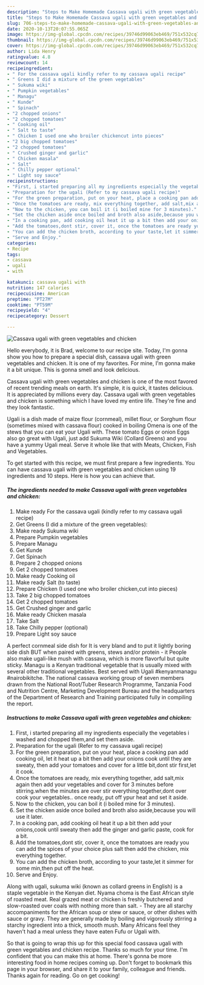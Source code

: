 ```yaml
---
description: "Steps to Make Homemade Cassava ugali with green vegetables and chicken"
title: "Steps to Make Homemade Cassava ugali with green vegetables and chicken"
slug: 706-steps-to-make-homemade-cassava-ugali-with-green-vegetables-and-chicken
date: 2020-10-13T20:07:55.065Z
image: https://img-global.cpcdn.com/recipes/39746d99063eb469/751x532cq70/cassava-ugali-with-green-vegetables-and-chicken-recipe-main-photo.jpg
thumbnail: https://img-global.cpcdn.com/recipes/39746d99063eb469/751x532cq70/cassava-ugali-with-green-vegetables-and-chicken-recipe-main-photo.jpg
cover: https://img-global.cpcdn.com/recipes/39746d99063eb469/751x532cq70/cassava-ugali-with-green-vegetables-and-chicken-recipe-main-photo.jpg
author: Lida Henry
ratingvalue: 4.8
reviewcount: 14
recipeingredient:
- " For the cassava ugali kindly refer to my cassava ugali recipe"
- " Greens I did a mixture of the green vegetables"
- " Sukuma wiki"
- " Pumpkin vegetables"
- " Managu"
- " Kunde"
- " Spinach"
- "2 chopped onions"
- "2 chopped tomatoes"
- " Cooking oil"
- " Salt to taste"
- " Chicken I used one who broiler chickencut into pieces"
- "2 big chopped tomatoes"
- "2 chopped tomatoes"
- " Crushed ginger and garlic"
- " Chicken masala"
- " Salt"
- " Chilly pepper optional"
- " Light soy sauce"
recipeinstructions:
- "First, i started preparing all my ingredients especially the vegetables i washed and chopped them,and set them aside."
- "Preparation for the ugali (Refer to my cassava ugali recipe)"
- "For the green preparation, put on your heat, place a cooking pan add cooking oil, let it heat up a bit then add your onions cook until they are sweaty, then add your tomatoes and cover for a little bit,dont stir first,let it cook."
- "Once the tomatoes are ready, mix everything together, add salt,mix again then add your vegetables and cover for 3 minutes before stirring.when the minutes are over stir everything together,dont over cook your vegetables.. once ready, put off ypur heat and set it aside."
- "Now to the chicken, you can boil it (i boiled mine for 3 minutes)."
- "Set the chicken aside once boiled and broth also aside,because you will use it later."
- "In a cooking pan, add cooking oil heat it up a bit then add your onions,cook until sweaty then add the ginger and garlic paste, cook for a bit."
- "Add the tomatoes,dont stir, cover it, once the tomatoes are ready you can add the spices of your choice plus salt then add the chicken, mix everything together."
- "You can add the chicken broth, according to your taste,let it simmer for some min,then put off the heat."
- "Serve and Enjoy."
categories:
- Recipe
tags:
- cassava
- ugali
- with

katakunci: cassava ugali with 
nutrition: 147 calories
recipecuisine: American
preptime: "PT27M"
cooktime: "PT59M"
recipeyield: "4"
recipecategory: Dessert

---
```



![Cassava ugali with green vegetables and chicken](https://img-global.cpcdn.com/recipes/39746d99063eb469/751x532cq70/cassava-ugali-with-green-vegetables-and-chicken-recipe-main-photo.jpg)

Hello everybody, it is Brad, welcome to our recipe site. Today, I'm gonna show you how to prepare a special dish, cassava ugali with green vegetables and chicken. It is one of my favorites. For mine, I'm gonna make it a bit unique. This is gonna smell and look delicious.

Cassava ugali with green vegetables and chicken is one of the most favored of recent trending meals on earth. It's simple, it is quick, it tastes delicious. It is appreciated by millions every day. Cassava ugali with green vegetables and chicken is something which I have loved my entire life. They're fine and they look fantastic.

Ugali is a dish made of maize flour (cornmeal), millet flour, or Sorghum flour (sometimes mixed with cassava flour) cooked in boiling Omena is one of the stews that you can eat your Ugali with. These tomato Eggs or onion Eggs also go great with Ugali, just add Sukuma Wiki (Collard Greens) and you have a yummy Ugali meal. Serve it whole like that with Meats, Chicken, Fish and Vegetables.


To get started with this recipe, we must first prepare a few ingredients. You can have cassava ugali with green vegetables and chicken using 19 ingredients and 10 steps. Here is how you can achieve that.

<!--inarticleads1-->

##### The ingredients needed to make Cassava ugali with green vegetables and chicken:

1. Make ready  For the cassava ugali (kindly refer to my cassava ugali recipe)
1. Get  Greens (I did a mixture of the green vegetables):
1. Make ready  Sukuma wiki
1. Prepare  Pumpkin vegetables
1. Prepare  Managu
1. Get  Kunde
1. Get  Spinach
1. Prepare 2 chopped onions
1. Get 2 chopped tomatoes
1. Make ready  Cooking oil
1. Make ready  Salt (to taste)
1. Prepare  Chicken (I used one who broiler chicken,cut into pieces)
1. Take 2 big chopped tomatoes
1. Get 2 chopped tomatoes
1. Get  Crushed ginger and garlic
1. Make ready  Chicken masala
1. Take  Salt
1. Take  Chilly pepper (optional)
1. Prepare  Light soy sauce


A perfect cornmeal side dish for It is very bland and to put it lightly boring side dish BUT when paired with greens, stews and/or protein - it People also make ugali-like mush with cassava, which is more flavorful but quite sticky. Managu is a Kenyan traditional vegetable that is usually mixed with several other traditional vegetables. Best served with Ugali #kenyanmanagu #nairobikitche. The national cassava working group of seven members drawn from the National Root/Tuber Research Programme, Tanzania Food and Nutrition Centre, Marketing Development Bureau and the headquarters of the Department of Research and Training participated fully in compiling the report. 

<!--inarticleads2-->

##### Instructions to make Cassava ugali with green vegetables and chicken:

1. First, i started preparing all my ingredients especially the vegetables i washed and chopped them,and set them aside.
1. Preparation for the ugali (Refer to my cassava ugali recipe)
1. For the green preparation, put on your heat, place a cooking pan add cooking oil, let it heat up a bit then add your onions cook until they are sweaty, then add your tomatoes and cover for a little bit,dont stir first,let it cook.
1. Once the tomatoes are ready, mix everything together, add salt,mix again then add your vegetables and cover for 3 minutes before stirring.when the minutes are over stir everything together,dont over cook your vegetables.. once ready, put off ypur heat and set it aside.
1. Now to the chicken, you can boil it (i boiled mine for 3 minutes).
1. Set the chicken aside once boiled and broth also aside,because you will use it later.
1. In a cooking pan, add cooking oil heat it up a bit then add your onions,cook until sweaty then add the ginger and garlic paste, cook for a bit.
1. Add the tomatoes,dont stir, cover it, once the tomatoes are ready you can add the spices of your choice plus salt then add the chicken, mix everything together.
1. You can add the chicken broth, according to your taste,let it simmer for some min,then put off the heat.
1. Serve and Enjoy.


Along with ugali, sukuma wiki (known as collard greens in English) is a staple vegetable in the Kenyan diet. Nyama choma is the East African style of roasted meat. Real grazed meat or chicken is freshly butchered and slow-roasted over coals with nothing more than salt. - They are all starchy accompaniments for the African soup or stew or sauce, or other dishes with sauce or gravy. They are generally made by boiling and vigorously stirring a starchy ingredient into a thick, smooth mush. Many Africans feel they haven&#39;t had a meal unless they have eaten Fufu or Ugali with. 

So that is going to wrap this up for this special food cassava ugali with green vegetables and chicken recipe. Thanks so much for your time. I'm confident that you can make this at home. There's gonna be more interesting food in home recipes coming up. Don't forget to bookmark this page in your browser, and share it to your family, colleague and friends. Thanks again for reading. Go on get cooking!
